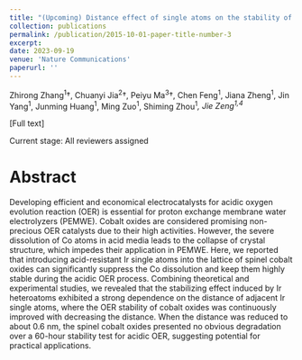 ```yaml
---
title: "(Upcoming) Distance effect of single atoms on the stability of cobalt oxide catalysts for acidic oxygen evolution"
collection: publications
permalink: /publication/2015-10-01-paper-title-number-3
excerpt: 
date: 2023-09-19
venue: 'Nature Communications'
paperurl: ''
---
```

Zhirong Zhang<sup>1</sup>†, Chuanyi Jia<sup>2</sup>†, Peiyu Ma<sup>3</sup>†, Chen Feng<sup>1</sup>, Jiana Zheng<sup>1</sup>, Jin Yang<sup>1</sup>, Junming Huang<sup>1</sup>, Ming Zuo<sup>1</sup>, Shiming Zhou<sup>1</sup>*, Jie Zeng<sup>1,4</sup>*

[Full text]
<!--(../assets/Distance effect of single atoms.pdf)-->

Current stage: All reviewers assigned

Abstract
===

Developing efficient and economical electrocatalysts for acidic oxygen evolution reaction (OER) is essential for proton exchange membrane water electrolyzers (PEMWE). Cobalt oxides are considered promising non-precious OER catalysts due to their high activities. However, the severe dissolution of Co atoms in acid media leads to the collapse of crystal structure, which impedes their application in PEMWE. Here, we reported that introducing acid-resistant Ir single atoms into the lattice of spinel cobalt oxides can significantly suppress the Co dissolution and keep them highly stable during the acidic OER process. Combining theoretical and experimental studies, we revealed that the stabilizing effect induced by Ir heteroatoms exhibited a strong dependence on the distance of adjacent Ir single atoms, where the OER stability of cobalt oxides was continuously improved with decreasing the distance. When the distance was reduced to about 0.6 nm, the spinel cobalt oxides presented no obvious degradation over a 60-hour stability test for acidic OER, suggesting potential for practical applications.

